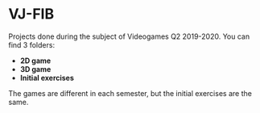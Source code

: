 # VJ-FIB

Projects done during the subject of Videogames Q2 2019-2020. You can find 3 folders: 

- **2D game**
- **3D game**
- **Initial exercises**

The games are different in each semester, but the initial exercises are the same.
